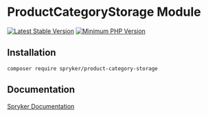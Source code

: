 # ProductCategoryStorage Module
[![Latest Stable Version](https://poser.pugx.org/spryker/product-category-storage/v/stable.svg)](https://packagist.org/packages/spryker/product-category-storage)
[![Minimum PHP Version](https://img.shields.io/badge/php-%3E%3D%207.4-8892BF.svg)](https://php.net/)

## Installation

```
composer require spryker/product-category-storage
```

## Documentation

[Spryker Documentation](https://spryker.github.io)
